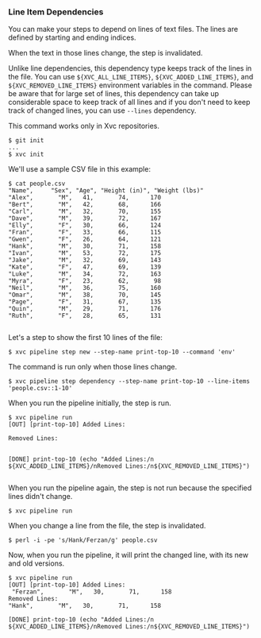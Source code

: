 ### Line Item Dependencies

You can make your steps to depend on lines of text files. The lines are defined by starting and ending indices.

When the text in those lines change, the step is invalidated.

Unlike line dependencies, this dependency type keeps track of the lines in the
file. You can use `${XVC_ALL_LINE_ITEMS}`, `${XVC_ADDED_LINE_ITEMS}`, and
`${XVC_REMOVED_LINE_ITEMS}` environment variables in the command. Please be
aware that for large set of lines, this dependency can take up considerable
space to keep track of all lines and if you don't need to keep track of changed
lines, you can use `--lines` dependency.

This command works only in Xvc repositories.

```console
$ git init
...
$ xvc init
```

We'll use a sample CSV file in this example:

```console
$ cat people.csv
"Name",     "Sex", "Age", "Height (in)", "Weight (lbs)"
"Alex",       "M",   41,       74,      170
"Bert",       "M",   42,       68,      166
"Carl",       "M",   32,       70,      155
"Dave",       "M",   39,       72,      167
"Elly",       "F",   30,       66,      124
"Fran",       "F",   33,       66,      115
"Gwen",       "F",   26,       64,      121
"Hank",       "M",   30,       71,      158
"Ivan",       "M",   53,       72,      175
"Jake",       "M",   32,       69,      143
"Kate",       "F",   47,       69,      139
"Luke",       "M",   34,       72,      163
"Myra",       "F",   23,       62,       98
"Neil",       "M",   36,       75,      160
"Omar",       "M",   38,       70,      145
"Page",       "F",   31,       67,      135
"Quin",       "M",   29,       71,      176
"Ruth",       "F",   28,       65,      131


```

Let's a step to show the first 10 lines of the file:

```console
$ xvc pipeline step new --step-name print-top-10 --command 'env'

```

The command is run only when those lines change.

```console
$ xvc pipeline step dependency --step-name print-top-10 --line-items 'people.csv::1-10'

```

When you run the pipeline initially, the step is run.

```console
$ xvc pipeline run
[OUT] [print-top-10] Added Lines:

Removed Lines:


[DONE] print-top-10 (echo "Added Lines:/n ${XVC_ADDED_LINE_ITEMS}/nRemoved Lines:/n${XVC_REMOVED_LINE_ITEMS}")


```

When you run the pipeline again, the step is not run because the specified lines didn't change.

```console
$ xvc pipeline run

```

When you change a line from the file, the step is invalidated.

```console
$ perl -i -pe 's/Hank/Ferzan/g' people.csv

```

Now, when you run the pipeline, it will print the changed line, with its new and old versions.

```
$ xvc pipeline run
[OUT] [print-top-10] Added Lines:
 "Ferzan",       "M",   30,       71,      158
Removed Lines:
"Hank",       "M",   30,       71,      158

[DONE] print-top-10 (echo "Added Lines:/n ${XVC_ADDED_LINE_ITEMS}/nRemoved Lines:/n${XVC_REMOVED_LINE_ITEMS}")


```
